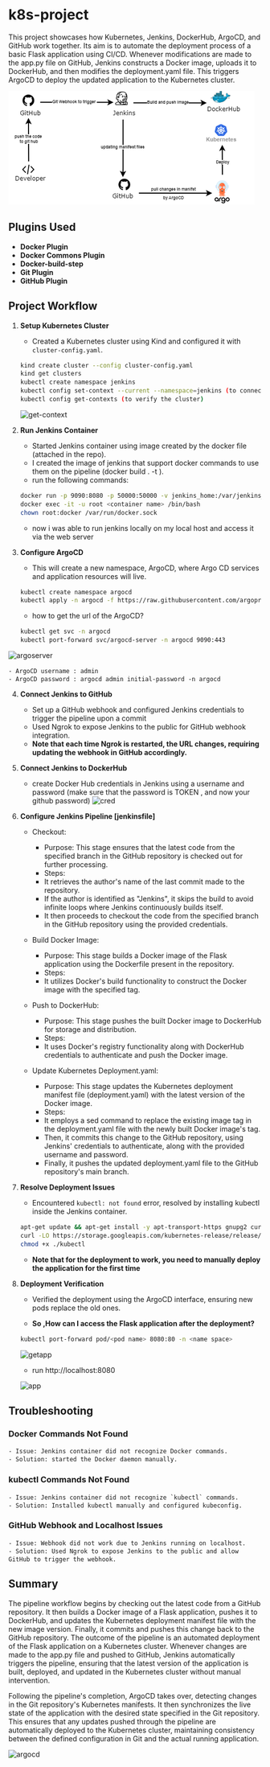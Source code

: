 # k8s-project
This project showcases how Kubernetes, Jenkins, DockerHub, ArgoCD, and GitHub work together. Its aim is to automate the deployment process of a basic Flask application using CI/CD. Whenever modifications are made to the app.py file on GitHub, Jenkins constructs a Docker image, uploads it to DockerHub, and then modifies the deployment.yaml file. This triggers ArgoCD to deploy the updated application to the Kubernetes cluster.

  ![get-context](https://github.com/DorAvissar/K8S_Jenkins/blob/main/Diagram.png?raw=true)
  
## Plugins Used
- **Docker Plugin**
- **Docker Commons Plugin**
- **Docker-build-step**
- **Git Plugin**
- **GitHub Plugin**


## Project Workflow

1. **Setup Kubernetes Cluster**
    - Created a Kubernetes cluster using Kind and configured it with `cluster-config.yaml`.
    
    ```sh
    kind create cluster --config cluster-config.yaml
    kind get clusters
    kubectl create namespace jenkins
    kubectl config set-context --current --namespace=jenkins (to connect the namespace to the cluster)
    kubectl config get-contexts (to verify the cluster)
    ```
    ![get-context](https://github.com/DorAvissar/K8S_Jenkins/assets/165499842/706ccf33-c77e-4936-b4da-9befbbbf3845)

2. **Run Jenkins Container**
    - Started Jenkins container using image created by the docker file (attached in the repo).
    - I created the image of jenkins that support docker commands to use them on the pipeline (docker build . -t <imagename>). 
    - run the following commands: 
    
    ```sh
    docker run -p 9090:8080 -p 50000:50000 -v jenkins_home:/var/jenkins_home -v /var/run/docker.sock:/var/run/docker.sock <imagename> 
    docker exec -it -u root <container name> /bin/bash
    chown root:docker /var/run/docker.sock
    ```
    - now i was able to run jenkins locally on my local host and access it via the web server

3. **Configure ArgoCD**
    - This will create a new namespace, ArgoCD, where Argo CD services and application resources will live.
    ```sh
    kubectl create namespace argocd
    kubectl apply -n argocd -f https://raw.githubusercontent.com/argoproj/argo-cd/stable/manifests/install.yaml
    ```

    - how to get the url of the ArgoCD? 
    ```sh
    kubectl get svc -n argocd
    kubectl port-forward svc/argocd-server -n argocd 9090:443
    ```
![argoserver](https://github.com/DorAvissar/K8S_Jenkins/assets/165499842/5f7e375a-2197-4f2e-a2b8-0cc833d38ad4)

    - ArgoCD username : admin
    - ArgoCD password : argocd admin initial-password -n argocd

4. **Connect Jenkins to GitHub**
    - Set up a GitHub webhook and configured Jenkins credentials to trigger the pipeline upon a commit 
    - Used Ngrok to expose Jenkins to the public for GitHub webhook integration.
    - **Note that each time Ngrok is restarted, the URL changes, requiring updating the webhook in GitHub accordingly.**

5. **Connect Jenkins to DockerHub**
    - create Docker Hub credentials in Jenkins using a username and password (make sure that the password is TOKEN , and now your github password)
![cred](https://github.com/DorAvissar/K8S_Jenkins/assets/165499842/9e4be6e8-dd64-4046-86d5-64fa53b933c6)


6. **Configure Jenkins Pipeline [jenkinsfile]**
    - Checkout:
        - Purpose: This stage ensures that the latest code from the specified branch in the GitHub repository is checked out for further processing.
        - Steps:
        - It retrieves the author's name of the last commit made to the repository.
        - If the author is identified as "Jenkins", it skips the build to avoid infinite loops where Jenkins continuously builds itself.
        - It then proceeds to checkout the code from the specified branch in the GitHub repository using the provided credentials.

    - Build Docker Image:
        - Purpose: This stage builds a Docker image of the Flask application using the Dockerfile present in the repository.
        - Steps:
        - It utilizes Docker's build functionality to construct the Docker image with the specified tag.
    
    - Push to DockerHub:
        - Purpose: This stage pushes the built Docker image to DockerHub for storage and distribution.
        - Steps:
        - It uses Docker's registry functionality along with DockerHub credentials to authenticate and push the Docker image.

    - Update Kubernetes Deployment.yaml:
        - Purpose: This stage updates the Kubernetes deployment manifest file (deployment.yaml) with the latest version of the Docker image.
        - Steps:
        - It employs a sed command to replace the existing image tag in the deployment.yaml file with the newly built Docker image's tag.
        - Then, it commits this change to the GitHub repository, using Jenkins' credentials to authenticate, along with the provided username and password.
        - Finally, it pushes the updated deployment.yaml file to the GitHub repository's main branch.

7. **Resolve Deployment Issues**
    - Encountered `kubectl: not found` error, resolved by installing kubectl inside the Jenkins container.
    
    ```sh
    apt-get update && apt-get install -y apt-transport-https gnupg2 curl
    curl -LO https://storage.googleapis.com/kubernetes-release/release/$(curl -s https://storage.googleapis.com/kubernetes-release/release/stable.txt)/bin/linux/amd64/kubectl
    chmod +x ./kubectl
    ```
    - **Note that for the deployment to work, you need to manually deploy the application for the first time**

8. **Deployment Verification**
    - Verified the deployment using the ArgoCD interface, ensuring new pods replace the old ones.

    - **So ,How can I access the Flask application after the deployment?** 
    ```sh
    kubectl port-forward pod/<pod name> 8080:80 -n <name space>
    ```
    ![getapp](https://github.com/DorAvissar/K8S_Jenkins/assets/165499842/a2d85685-499e-4194-885f-f663733ed1c7)
   
    - run http://localhost:8080
    
    ![app](https://github.com/DorAvissar/K8S_Jenkins/assets/165499842/90dd980e-2b14-4277-9d9f-31081232f255)


## Troubleshooting

### Docker Commands Not Found
    - Issue: Jenkins container did not recognize Docker commands.
    - Solution: started the Docker daemon manually.

### kubectl Commands Not Found
    - Issue: Jenkins container did not recognize `kubectl` commands.
    - Solution: Installed kubectl manually and configured kubeconfig.

### GitHub Webhook and Localhost Issues
    - Issue: Webhook did not work due to Jenkins running on localhost.
    - Solution: Used Ngrok to expose Jenkins to the public and allow GitHub to trigger the webhook.

## Summary
The pipeline workflow begins by checking out the latest code from a GitHub repository. It then builds a Docker image of a Flask application, pushes it to DockerHub, and updates the Kubernetes deployment manifest file with the new image version. Finally, it commits and pushes this change back to the GitHub repository.
The outcome of the pipeline is an automated deployment of the Flask application on a Kubernetes cluster. Whenever changes are made to the app.py file and pushed to GitHub, Jenkins automatically triggers the pipeline, ensuring that the latest version of the application is built, deployed, and updated in the Kubernetes cluster without manual intervention.

Following the pipeline's completion, ArgoCD takes over, detecting changes in the Git repository's Kubernetes manifests. It then synchronizes the live state of the application with the desired state specified in the Git repository. This ensures that any updates pushed through the pipeline are automatically deployed to the Kubernetes cluster, maintaining consistency between the defined configuration in Git and the actual running application.

![argocd](https://github.com/DorAvissar/K8S_Jenkins/assets/165499842/6e2adbc8-f994-4c8c-ad57-ecdcdb8777ac)


